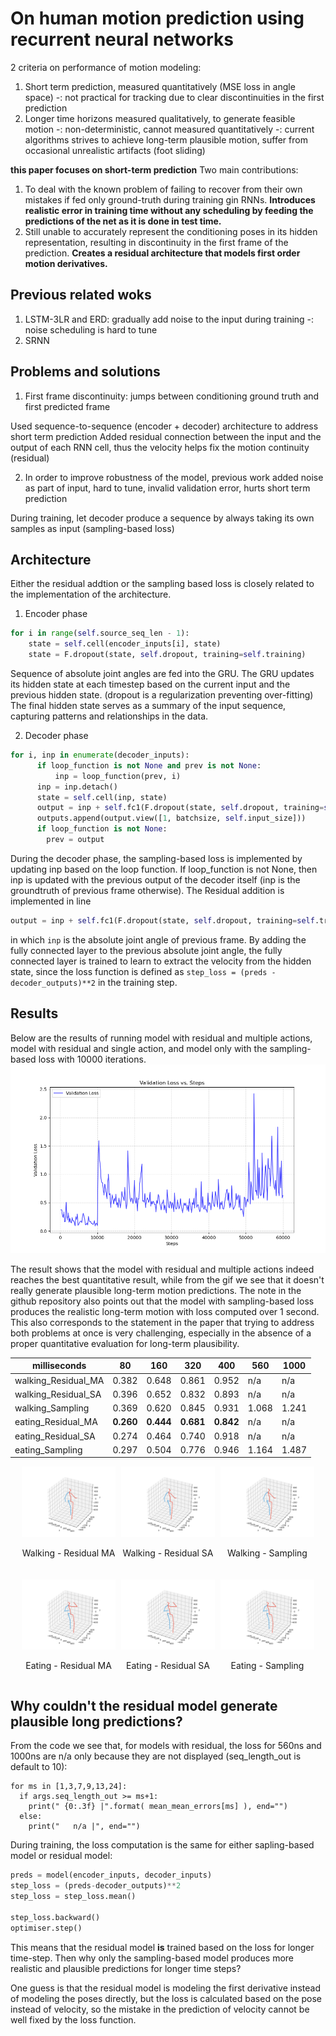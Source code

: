 # On human motion prediction using recurrent neural networks

2 criteria on performance of motion modeling:

1. Short term prediction, measured quantitatively (MSE loss in angle space)
   -: not practical for tracking due to clear discontinuities in the first prediction
2. Longer time horizons measured qualitatively, to generate feasible motion
   -: non-deterministic, cannot measured quantitatively
   -: current algorithms strives to achieve long-term plausible motion, suffer from occasional unrealistic artifacts (foot sliding)

**this paper focuses on short-term prediction**
Two main contributions:
1. To deal with the known problem of failing to recover from their own mistakes if fed only ground-truth during training gin RNNs. **Introduces realistic error in training time without any scheduling by feeding the predictions of the net as it is done in test time.**
2. Still unable to accurately represent the conditioning poses in its hidden representation, resulting in discontinuity in the first frame of the prediction. **Creates a residual architecture that models first order motion derivatives.**

## Previous related woks

1. LSTM-3LR and ERD: gradually add noise to the input during training
   -: noise scheduling is hard to tune
2. SRNN

## Problems and solutions

1. First frame discontinuity: jumps between conditioning ground truth and first predicted frame

Used sequence-to-sequence (encoder + decoder) architecture to address short term prediction
Added residual connection between the input and the output of each RNN cell, thus the velocity helps fix the motion continuity (residual)

2. In order to improve robustness of the model, previous work added noise as part of input, hard to tune, invalid validation error, hurts short term prediction

During training, let decoder produce a sequence by always taking its own samples as input (sampling-based loss)

## Architecture

Either the residual addtion or the sampling based loss is closely related to the implementation of the architecture.

1. Encoder phase

```python
for i in range(self.source_seq_len - 1):
    state = self.cell(encoder_inputs[i], state)
    state = F.dropout(state, self.dropout, training=self.training)
```

Sequence of absolute joint angles are fed into the GRU. The GRU updates its hidden state at each timestep based on the current input and the previous hidden state. (dropout is a regularization preventing over-fitting)
The final hidden state serves as a summary of the input sequence, capturing patterns and relationships in the data.

2. Decoder phase

```python
for i, inp in enumerate(decoder_inputs):
      if loop_function is not None and prev is not None:
          inp = loop_function(prev, i)
      inp = inp.detach()
      state = self.cell(inp, state)
      output = inp + self.fc1(F.dropout(state, self.dropout, training=self.training))
      outputs.append(output.view([1, batchsize, self.input_size]))
      if loop_function is not None:
        prev = output
```

During the decoder phase, the sampling-based loss is implemented by updating inp based on the loop function. If loop_function is not None, then inp is updated with the previous output of the decoder itself (inp is the groundtruth of previous frame otherwise).
The Residual addition is implemented in line

```python
output = inp + self.fc1(F.dropout(state, self.dropout, training=self.training))
```

in which `inp` is the absolute joint angle of previous frame. By adding the fully connected layer to the previous absolute joint angle, the fully connected layer is trained to learn to extract the velocity from the hidden state, since the loss function is defined as `step_loss = (preds - decoder_outputs)**2` in the training step.

## Results

Below are the results of running model with residual and multiple actions, model with residual and single action, and model only with the sampling-based loss with 10000 iterations.
![validation loss](imgs/validation_loss.png)

The result shows that the model with residual and multiple actions indeed reaches the best quantitative result, while from the gif we see that it doesn't really generate plausible long-term motion predictions.
The note in the github repository also points out that the model with sampling-based loss produces the realistic long-term motion with loss computed over 1 second.
This also corresponds to the statement in the paper that trying to address both problems at once is very challenging, especially in the absence of a proper quantitative evaluation for long-term plausibility.

| milliseconds | 80 | 160 | 320 | 400 | 560 | 1000 |
|--------------|----|-----|-----|-----|-----|------|
walking_Residual_MA          | 0.382 | 0.648 | 0.861 | 0.952 |   n/a |   n/a |
walking_Residual_SA          | 0.396 | 0.652 | 0.832 | 0.893 |   n/a |   n/a |
walking_Sampling             | 0.369 | 0.620 | 0.845 | 0.931 | 1.068 | 1.241 |
eating_Residual_MA           | __0.260__ | __0.444__ | __0.681__ | __0.842__ |   n/a |   n/a |
eating_Residual_SA           | 0.274 | 0.464 | 0.740 | 0.918 |   n/a |   n/a |
eating_Sampling              | 0.297 | 0.504 | 0.776 | 0.946 | 1.164 | 1.487 |



<div style="text-align: center;">
  <div style="display: inline-block; margin-right: 5px; text-align: center;">
    <img src="imgs/walking_Residual_MA.gif" alt="walking_Residual_MA" style="width: 150px; height: auto;">
    <p>Walking - Residual MA</p>
  </div>
  <div style="display: inline-block; margin-right: 5px; text-align: center;">
    <img src="imgs/walking_Residual_SA.gif" alt="walking_Residual_SA" style="width: 150px; height: auto;">
    <p>Walking - Residual SA</p>
  </div>
  <div style="display: inline-block; text-align: center;">
    <img src="imgs/walking_sampling.gif" alt="walking_Sampling" style="width: 150px; height: auto;">
    <p>Walking - Sampling</p>
  </div>
</div>

<div style="text-align: center; margin-top: 20px;">
  <div style="display: inline-block; margin-right: 5px; text-align: center;">
    <img src="imgs/eating_Residual_MA.gif" alt="eating_Residual_MA" style="width: 150px; height: auto;">
    <p>Eating - Residual MA</p>
  </div>
  <div style="display: inline-block; margin-right: 5px; text-align: center;">
    <img src="imgs/eating_Residual_SA.gif" alt="eating_Residual_SA" style="width: 150px; height: auto;">
    <p>Eating - Residual SA</p>
  </div>
  <div style="display: inline-block; text-align: center;">
    <img src="imgs/eating_Sampling.gif" alt="eating_Sampling" style="width: 150px; height: auto;">
    <p>Eating - Sampling</p>
  </div>
</div>


## Why couldn't the residual model generate plausible long predictions?

From the code we see that, for models with residual, the loss for 560ns and 1000ns are n/a only because they are not displayed (seq_length_out is default to 10):
```python, translate.py
for ms in [1,3,7,9,13,24]:
  if args.seq_length_out >= ms+1:
    print(" {0:.3f} |".format( mean_mean_errors[ms] ), end="")
  else:
    print("   n/a |", end="")
```

During training, the loss computation is the same for either sapling-based model or residual model:

```python
preds = model(encoder_inputs, decoder_inputs)
step_loss = (preds-decoder_outputs)**2
step_loss = step_loss.mean()

step_loss.backward()
optimiser.step()
```

This means that the residual model **is** trained based on the loss for longer time-step. Then why only the sampling-based model produces more realistic and plausible predictions for longer time steps?

One guess is that the residual model is modeling the first derivative instead of modeling the poses directly, but the loss is calculated based on the pose instead of velocity, so the mistake in the prediction of velocity cannot be well fixed by the loss function.
